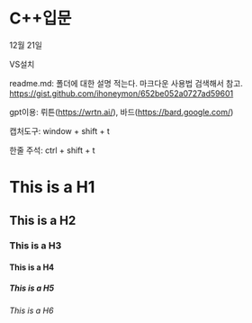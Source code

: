 # C++입문
12월 21일 

VS설치

readme.md: 폴더에 대한 설명 적는다. 마크다운 사용법 검색해서 참고. https://gist.github.com/ihoneymon/652be052a0727ad59601

gpt이용: 뤼튼(https://wrtn.ai/), 바드(https://bard.google.com/)
      
캡처도구: window + shift + t

한줄 주석: ctrl + shift + t

# This is a H1
## This is a H2
### This is a H3
#### This is a H4
##### This is a H5
###### This is a H6
